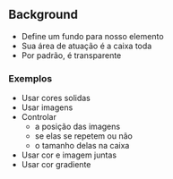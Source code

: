 ## Background
 - Define um fundo para nosso elemento
 - Sua área de atuação é a caixa toda
 - Por padrão, é transparente


### Exemplos


 - Usar cores solidas
 - Usar imagens
 - Controlar
     - a posição das imagens
     - se elas se repetem ou não
     - o tamanho delas na caixa
 - Usar cor e imagem juntas
 - Usar cor gradiente